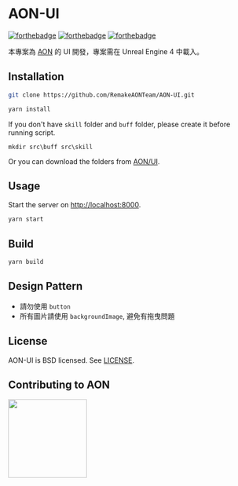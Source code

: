 # AON-UI

[![forthebadge](https://forthebadge.com/images/badges/made-with-javascript.svg)](https://forthebadge.com)
[![forthebadge](https://forthebadge.com/images/badges/built-with-love.svg)](https://github.com/GitbookIO/gitbook-cli)
[![forthebadge](https://forthebadge.com/images/badges/makes-people-smile.svg)](https://www.facebook.com/Remake.AON/)

本專案為 [AON](https://github.com/RemakeAONTeam/AON) 的 UI 開發，專案需在 Unreal Engine 4 中載入。  

## Installation

```bash
git clone https://github.com/RemakeAONTeam/AON-UI.git
```

```bash
yarn install
```

If you don't have `skill` folder and `buff` folder, please create it before running script.

```
mkdir src\buff src\skill
```

Or you can download the folders from [AON/UI](https://github.com/RemakeAONTeam/AON/tree/master/UI).


## Usage

Start the server on [http://localhost:8000](http://localhost:8000).

```bash
yarn start
```

## Build

```bash
yarn build
```

## Design Pattern

- 請勿使用 `button`
- 所有圖片請使用 `backgroundImage`, 避免有拖曳問題

## License

AON-UI is BSD licensed. See [LICENSE](https://github.com/RemakeAONTeam/AON-UI/blob/master/LICENSE).

## Contributing to AON

<a href="https://www.patreon.com/nobu_game/posts">
	<img src="https://c5.patreon.com/external/logo/become_a_patron_button@2x.png" width="160">
</a>
